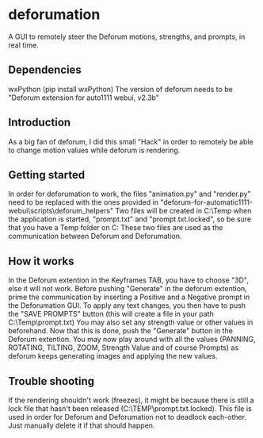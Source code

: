 # deforumation
A GUI to remotely steer the Deforum motions, strengths, and prompts, in real time.

## Dependencies
wxPython (pip install wxPython)
The version of deforum needs to be "Deforum extension for auto1111 webui, v2.3b"

## Introduction
As a big fan of deforum, I did this small "Hack" in order to remotely be able to change motion values while deforum is rendering.

## Getting started
In order for deforumation to work, the files "animation.py" and "render.py" need to be replaced with the ones provided in "deforum-for-automatic1111-webui\scripts\deforum_helpers"
Two files will be created in C:\Temp when the application is started, "prompt.txt" and "prompt.txt.locked", so be sure that you have a Temp folder on C:
These two files are used as the communication between Deforum and Deforumation.

## How it works
In the Deforum extention in the Keyframes TAB, you have to choose "3D", else it will not work.
Before pushing "Generate" in the deforum extention, prime the communication by inserting a Positive and a Negative prompt in the Deforumation GUI.
To apply any text changes, you then have to push the "SAVE PROMPTS" button (this will create a file in your path C:\Temp\prompt.txt)
You may also set any strength value or other values in beforehand.
Now that this is done, push the "Generate" button in the Deforum extention.
You may now play around with all the values (PANNING, ROTATING, TILTING, ZOOM, Strength Value and of course Prompts) as deforum keeps generating images and applying the new values.

## Trouble shooting
If the rendering shouldn't work (freezes), it might be because there is still a lock file that hasn't been released (C:\TEMP\prompt.txt.locked). This file is used in order for Deforum and Deforumation not to deadlock each-other. Just manually delete it if that should happen.
